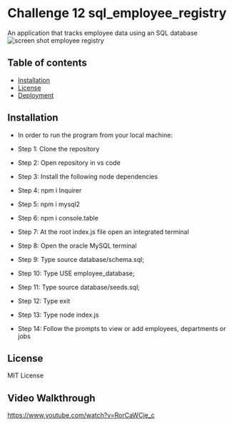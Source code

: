 # Challenge 12 sql_employee_registry
An application that tracks employee data using an SQL database
![screen shot employee registry](https://user-images.githubusercontent.com/67940686/222868405-22f90bff-5862-4fe5-b69a-fc900353e3e7.jpg)

## Table of contents
- [Installation](#installation)
- [License](#license)
- [Deployment](#deployment)


## Installation
- In order to run the program from your local machine:

- Step 1: Clone the repository
- Step 2: Open repository in vs code
- Step 3: Install the following node dependencies
- Step 4: npm i Inquirer
- Step 5: npm i mysql2
- Step 6: npm i console.table
- Step 7: At the root index.js file open an integrated terminal
- Step 8: Open the oracle MySQL terminal
- Step 9: Type source database/schema.sql;
- Step 10: Type USE employee_database;
- Step 11: Type source database/seeds.sql;
- Step 12: Type exit
- Step 13: Type node index.js
- Step 14: Follow the prompts to view or add employees, departments or jobs

## License
MIT License

## Video Walkthrough
https://www.youtube.com/watch?v=RorCaWCje_c
